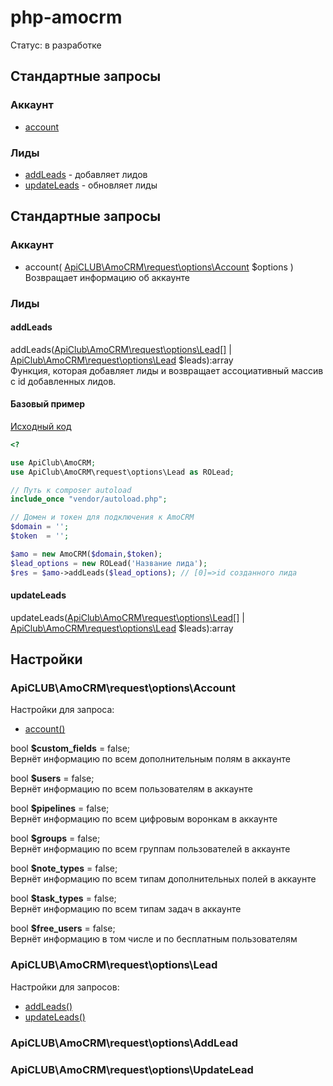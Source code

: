 # php-amocrm
Статус: в разработке

## Стандартные запросы
### Аккаунт
- [account](#account)

### Лиды
- [addLeads](#add_leads) - добавляет лидов
- [updateLeads](#update_leads) - обновляет лиды


## Стандартные запросы
### Аккаунт
- <a name="account"></a>
account( [ApiCLUB\AmoCRM\request\options\Account](#request_options_account) $options )    
Возвращает информацию об аккаунте  

### Лиды
<a name="add_leads"></a>
#### addLeads
addLeads([ApiClub\AmoCRM\request\options\Lead[]](#request_options_lead) | [ApiClub\AmoCRM\request\options\Lead](#request_options_lead) $leads):array  
Функция, которая добавляет лиды и возвращает ассоциативный массив с id добавленных лидов.

#### Базовый пример
[Исходный код](example/lead/add/01_basic.php)
```php
<?

use ApiClub\AmoCRM;
use ApiClub\AmoCRM\request\options\Lead as ROLead;

// Путь к composer autoload
include_once "vendor/autoload.php";

// Домен и токен для подключения к AmoCRM
$domain = '';
$token  = '';

$amo = new AmoCRM($domain,$token);
$lead_options = new ROLead('Название лида');
$res = $amo->addLeads($lead_options); // [0]=>id созданного лида

```

<a name="update_leads"></a>
#### updateLeads
updateLeads([ApiClub\AmoCRM\request\options\Lead[]](#request_options_lead) | [ApiClub\AmoCRM\request\options\Lead](#request_options_lead) $leads):array


## Настройки
<a name="request_options_account"></a>
### ApiCLUB\AmoCRM\request\options\Account
Настройки для запроса:
- [account()](#account)

bool **$custom_fields** = false;    
Вернёт информацию по всем дополнительным полям в аккаунте    

bool **$users** = false;  
Вернёт информацию по всем пользователям в аккаунте  

bool **$pipelines** = false;  
Вернёт информацию по всем цифровым воронкам в аккаунте  

bool **$groups** = false;  
Вернёт информацию по всем группам пользователей в аккаунте  

bool **$note_types** = false;  
Вернёт информацию по всем типам дополнительных полей в аккаунте

bool **$task_types** = false;  
Вернёт информацию по всем типам задач в аккаунте  

bool **$free_users** = false;  
Вернёт информацию в том числе и по бесплатным пользователям  


<a name="request_options_lead"></a>
### ApiCLUB\AmoCRM\request\options\Lead
Настройки для запросов: 
- [addLeads()](#add_leads)
- [updateLeads()](#update_leads)


<a name="request_options_add_lead"></a>
### ApiCLUB\AmoCRM\request\options\AddLead

<a name="request_options_update_lead"></a>
### ApiCLUB\AmoCRM\request\options\UpdateLead
